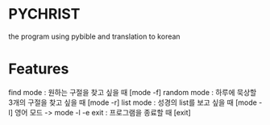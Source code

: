 # PYCHRIST
the program using pybible and translation to korean 
# Features
find mode : 원하는 구절을 찾고 싶을 때 [mode -f]
random mode : 하루에 묵상할 3개의 구절을 찾고 싶을 때 [mode -r]
list mode : 성경의 list를 보고 싶을 때 [mode -l] 영어 모드 -> mode -l -e
exit : 프로그램을 종료할 때 [exit]
